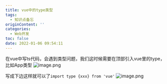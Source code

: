 ```yaml
---
title: vue中的type类型
tags:
  - 知识点备忘
originContent: ''
categories:
  - Web开发
toc: false
date: 2022-01-06 09:54:11
---
```


在vue中写ts代码，会遇到类型问题，我们这时候需要在顶部引入vue里的type，比如App类型
![image.png](https://blogimage.houjiyi.com/FiLMMcaD8oYXK7LPwh9T-X8GZz1y)

写成下边这样就可以了`import type {xxx} from 'vue'`
![image.png](https://blogimage.houjiyi.com/FmEFJ6Ex3TGKFmfLh5rIqCu0JI3W)